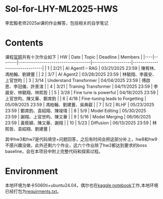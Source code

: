 # Sol-for-LHY-ML2025-HWS
李宏毅老师2025ai课的作业解答，包括相关的自学笔记

# Contents
课程[官网](https://speech.ee.ntu.edu.tw/~hylee/ml/2025-spring.php)共有十次作业如下
| HW | Date  | Topic                               | Deadline           | Members                        |
|----|--------|-------------------------------------|--------------------|--------------------------------|
| 1  | 2/21   | AI Agent1 – RAG                    | 03/21/2025 23:59   | 陳宥林、馮柏翰、劉建蘴         |
| 2  | 3/7    | AI Agent2                          | 03/28/2025 23:59   | 林毓翔、李晨安、上官世昀       |
| 3  | 3/14   | Understand Transformer              | 04/04/2025 23:59   | 傅啟恩、李冠儀、許景淯         |
| 4  | 3/21   | Training Transformer                | 04/11/2025 23:59   | 李晨安、林毓翔、林熙哲         |
| 5  | 3/28   | Fine tune is powerful               | 04/18/2025 23:59   | 上官世昀、陳又華、鄭席鈞       |
| 6  | 4/18   | Fine-tuning leads to Forgetting     | 05/09/2025 23:59   | 馮柏翰、劉建蘴、吳典叡         |
| 7  | 5/2    | RLHF                               | 05/23/2025 23:59   | 鄭席鈞、袁紹翔、陳竣瑋         |
| 8  | 5/9    | Model Editing                      | 05/30/2025 23:59   | 謝翔、上官世昀、陳又華         |
| 9  | 5/16   | Model Merging                      | 06/06/2025 23:59   | 黃筱穎、陳又華、謝翔           |
| 10 | 5/23   | Diffusion                          | 06/13/2025 23:59   | 林熙哲、袁紹翔、劉建蘴         |

其中hw3和hw7是代码填空+问题回答，之后有时间会把这部分补上，hw8和hw9不感兴趣没做，此外还剩六个作业，这六个作业除了hw2都达到要求的boss baseline，会在本项目中附上完整代码和探索过程。

# Environment
本地环境为单卡5060ti+ubuntu24.04，偶尔也在[kaggle notebook](https://www.kaggle.com/)工作,本地环境已经打包为[requirments.txt](https://github.com/Yuahgfngu/sol-for-LHY-ML2025-HWS/blob/main/requirements.txt)。

